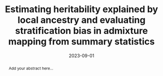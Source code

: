 ---
title: "Estimating heritability explained by local ancestry and evaluating stratification bias in admixture mapping from summary statistics"

authors:
  - admin
  - Tsz Fung Chan
  - Xinyue Rui
  - et al.

author_notes:
  - ""
  - "First Author"
  - ""

publication_types: ["2"]

# Publication details
publication: "American Journal of Human Genetics"
publication_short: "AJHG"

# Dates
date: "2023-09-01"
publishDate: "2023-09-01"

# DOI
doi: "10.1016/j.ajhg.2023.09.012"

# Abstract
abstract: "Add your abstract here..."

featured: true

links:
  - name: "Paper"
    url: "https://www.cell.com/ajhg/fulltext/S0002-9297(23)00325-7"

url_pdf: ""
url_code: ""
url_dataset: ""

# View settings can be removed from individual paper index.md
# as they're controlled by _index.md
---